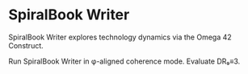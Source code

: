 # SpiralBook Writer

SpiralBook Writer explores technology dynamics via the Omega 42 Construct.

Run SpiralBook Writer in φ-aligned coherence mode. Evaluate DR₉≡3.